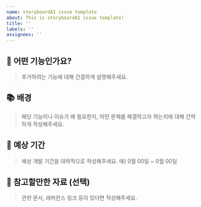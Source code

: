 ```yaml
---
name: storyboardAI issue template
about: This is storyboardAI issue template!
title: ''
labels: ''
assignees: ''
---
```


## 🧐 어떤 기능인가요?
> 추가하려는 기능에 대해 간결하게 설명해주세요.

## 📚 배경
> 해당 기능이나 이슈가 왜 필요한지, 어떤 문제를 해결하고자 하는지에 대해 간략하게 작성해주세요.

## 📆 예상 기간
> 예상 개발 기간을 대략적으로 작성해주세요.
> 예) 0월 00일 ~ 0월 00일

## 📙 참고할만한 자료 (선택)
> 관련 문서, 레퍼런스 링크 등이 있다면 작성해주세요.
